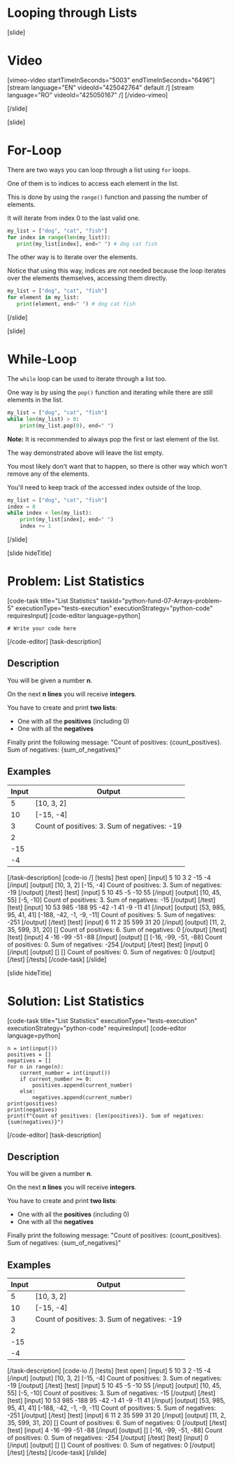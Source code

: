 # Looping through Lists

[slide]
# Video

[vimeo-video startTimeInSeconds="5003" endTimeInSeconds="6496"]
[stream language="EN" videoId="425042764" default /]
[stream language="RO" videoId="425050167" /]
[/video-vimeo]

[/slide]

[slide]
# For-Loop

There are two ways you can loop through a list using `for` loops.

One of them is to indices to access each element in the list.

This is done by using the `range()` function and passing the number of elements.

It will iterate from index 0 to the last valid one.

```python live
my_list = ["dog", "cat", "fish"]
for index in range(len(my_list)):
   print(my_list[index], end=" ") # dog cat fish 
```

The other way is to iterate over the elements.

Notice that using this way, indices are not needed because the loop iterates over the elements themselves, accessing them directly.

```python live
my_list = ["dog", "cat", "fish"]
for element in my_list:
   print(element, end=" ") # dog cat fish
```

[/slide]

[slide]
# While-Loop

The `while` loop can be used to iterate through a list too.

One way is by using the `pop()` function and iterating while there are still elements in the list.

```python live
my_list = ["dog", "cat", "fish"]
while len(my_list) > 0:
    print(my_list.pop(0), end=" ")
```

**Note:** It is recommended to always pop the first or last element of the list.

The way demonstrated above will leave the list empty.

You most likely don't want that to happen, so there is other way which won't remove any of the elements.

You'll need to keep track of the accessed index outside of the loop.

```python live
my_list = ["dog", "cat", "fish"]
index = 0
while index < len(my_list):
    print(my_list[index], end=" ")
    index += 1
```

[/slide]

[slide hideTitle]
# Problem: List Statistics
[code-task title="List Statistics" taskId="python-fund-07-Arrays-problem-5" executionType="tests-execution" executionStrategy="python-code" requiresInput]
[code-editor language=python]
```
# Write your code here
```
[/code-editor]
[task-description]
## Description
You will be given a number **n**.

On the next **n lines** you will receive **integers**.

You have to create and print **two lists**:

 - One with all the **positives** (including 0)
 - One with all the **negatives**

Finally print the following message: "Count of positives: {count_positives}. Sum of negatives: {sum_of_negatives}"

## Examples
| **Input** | **Output** |
| --- | --- |
| 5 | [10, 3, 2] |
| 10 | [-15, -4] |
| 3 | Count of positives: 3. Sum of negatives: -19 |
| 2 |  |
| -15 |  |
| -4 |  |

[/task-description]
[code-io /]
[tests]
[test open]
[input]
5
10
3
2
-15
-4
[/input]
[output]
\[10, 3, 2\]
\[-15, -4\]
Count of positives: 3. Sum of negatives: -19
[/output]
[/test]
[test]
[input]
5
10
45
-5
-10
55
[/input]
[output]
\[10, 45, 55\]
\[-5, -10\]
Count of positives: 3. Sum of negatives: -15
[/output]
[/test]
[test]
[input]
10
53
985
-188
95
-42
-1
41
-9
-11
41
[/input]
[output]
\[53, 985, 95, 41, 41\]
\[-188, -42, -1, -9, -11\]
Count of positives: 5. Sum of negatives: -251
[/output]
[/test]
[test]
[input]
6
11
2
35
599
31
20
[/input]
[output]
\[11, 2, 35, 599, 31, 20\]
\[\]
Count of positives: 6. Sum of negatives: 0
[/output]
[/test]
[test]
[input]
4
-16
-99
-51
-88
[/input]
[output]
\[\]
\[-16, -99, -51, -88\]
Count of positives: 0. Sum of negatives: -254
[/output]
[/test]
[test]
[input]
0
[/input]
[output]
\[\]
\[\]
Count of positives: 0. Sum of negatives: 0
[/output]
[/test]
[/tests]
[/code-task]
[/slide]

[slide hideTitle]
# Solution: List Statistics
[code-task title="List Statistics" executionType="tests-execution" executionStrategy="python-code" requiresInput]
[code-editor language=python]
```
n = int(input())
positives = []
negatives = []
for n in range(n):
    current_number = int(input())
    if current_number >= 0:
        positives.append(current_number)
    else:
        negatives.append(current_number)
print(positives)
print(negatives)
print(f"Count of positives: {len(positives)}. Sum of negatives: {sum(negatives)}")
```
[/code-editor]
[task-description]
## Description
You will be given a number **n**.

On the next **n lines** you will receive **integers**.

You have to create and print **two lists**:

 - One with all the **positives** (including 0)
 - One with all the **negatives**

Finally print the following message: "Count of positives: {count_positives}. Sum of negatives: {sum_of_negatives}"

## Examples
| **Input** | **Output** |
| --- | --- |
| 5 | [10, 3, 2] |
| 10 | [-15, -4] |
| 3 | Count of positives: 3. Sum of negatives: -19 |
| 2 |  |
| -15 |  |
| -4 |  |

[/task-description]
[code-io /]
[tests]
[test open]
[input]
5
10
3
2
-15
-4
[/input]
[output]
\[10, 3, 2\]
\[-15, -4\]
Count of positives: 3. Sum of negatives: -19
[/output]
[/test]
[test]
[input]
5
10
45
-5
-10
55
[/input]
[output]
\[10, 45, 55\]
\[-5, -10\]
Count of positives: 3. Sum of negatives: -15
[/output]
[/test]
[test]
[input]
10
53
985
-188
95
-42
-1
41
-9
-11
41
[/input]
[output]
\[53, 985, 95, 41, 41\]
\[-188, -42, -1, -9, -11\]
Count of positives: 5. Sum of negatives: -251
[/output]
[/test]
[test]
[input]
6
11
2
35
599
31
20
[/input]
[output]
\[11, 2, 35, 599, 31, 20\]
\[\]
Count of positives: 6. Sum of negatives: 0
[/output]
[/test]
[test]
[input]
4
-16
-99
-51
-88
[/input]
[output]
\[\]
\[-16, -99, -51, -88\]
Count of positives: 0. Sum of negatives: -254
[/output]
[/test]
[test]
[input]
0
[/input]
[output]
\[\]
\[\]
Count of positives: 0. Sum of negatives: 0
[/output]
[/test]
[/tests]
[/code-task]
[/slide]
